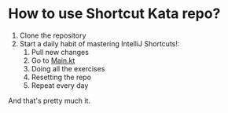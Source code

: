 How to use Shortcut Kata repo? 
===================================

1. Clone the repository
2. Start a daily habit of mastering IntelliJ Shortcuts!: 
   1. Pull new changes
   2. Go to [Main.kt](./src/main/kotlin/Main.kt)
   3. Doing all the exercises
   4. Resetting the repo 
   5. Repeat every day 

And that's pretty much it. 
